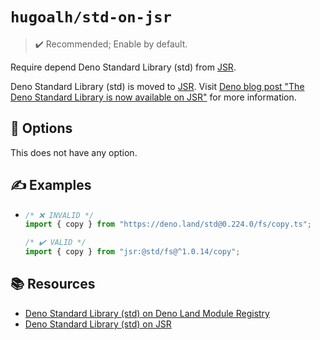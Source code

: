 # `hugoalh/std-on-jsr`

> ✔️ Recommended; Enable by default.

Require depend Deno Standard Library (std) from [JSR][jsr].

Deno Standard Library (std) is moved to [JSR][jsr]. Visit [Deno blog post "The Deno Standard Library is now available on JSR"](https://deno.com/blog/std-on-jsr) for more information.

## 🔧 Options

This does not have any option.

## ✍️ Examples

- ```ts
  /* ❌ INVALID */
  import { copy } from "https://deno.land/std@0.224.0/fs/copy.ts";

  /* ✔️ VALID */
  import { copy } from "jsr:@std/fs@^1.0.14/copy";
  ```

## 📚 Resources

- [Deno Standard Library (std) on Deno Land Module Registry](https://deno.land/std)
- [Deno Standard Library (std) on JSR](https://jsr.io/@std)

[jsr]: https://jsr.io/
